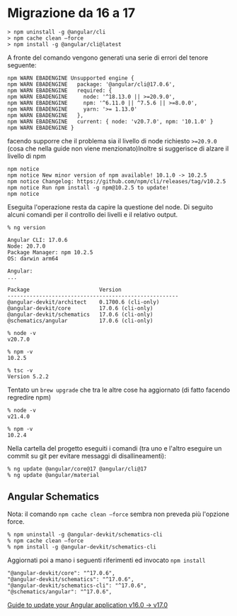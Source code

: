 # Migrazione da 16 a 17

```
> npm uninstall -g @angular/cli
> npm cache clean –force
> npm install -g @angular/cli@latest
```

A fronte del comando vengono generati una serie di errori del tenore seguente:

```
npm WARN EBADENGINE Unsupported engine {
npm WARN EBADENGINE   package: '@angular/cli@17.0.6',
npm WARN EBADENGINE   required: {
npm WARN EBADENGINE     node: '^18.13.0 || >=20.9.0',
npm WARN EBADENGINE     npm: '^6.11.0 || ^7.5.6 || >=8.0.0',
npm WARN EBADENGINE     yarn: '>= 1.13.0'
npm WARN EBADENGINE   },
npm WARN EBADENGINE   current: { node: 'v20.7.0', npm: '10.1.0' }
npm WARN EBADENGINE }
```

facendo supporre che il problema sia il livello di node richiesto `>=20.9.0` (cosa che nella guide non viene menzionato)Inoltre si suggerisce di alzare il livello di npm

```
npm notice 
npm notice New minor version of npm available! 10.1.0 -> 10.2.5
npm notice Changelog: https://github.com/npm/cli/releases/tag/v10.2.5
npm notice Run npm install -g npm@10.2.5 to update!
npm notice 
```

Eseguita l'operazione resta da capire la questione del node.
Di seguito alcuni comandi per il controllo dei livelli e il relativo output.

```
% ng version

Angular CLI: 17.0.6
Node: 20.7.0
Package Manager: npm 10.2.5
OS: darwin arm64

Angular: 
... 

Package                      Version
------------------------------------------------------
@angular-devkit/architect    0.1700.6 (cli-only)
@angular-devkit/core         17.0.6 (cli-only)
@angular-devkit/schematics   17.0.6 (cli-only)
@schematics/angular          17.0.6 (cli-only)

% node -v
v20.7.0

% npm -v
10.2.5

% tsc -v
Version 5.2.2
```

Tentato un `brew upgrade` che tra le altre cose ha aggiornato (di fatto facendo regredire npm)

```
% node -v
v21.4.0

% npm -v
10.2.4
```

Nella cartella del progetto eseguiti i comandi (tra uno e l'altro eseguire un commit su git per evitare messaggi di disallineamenti):

```
% ng update @angular/core@17 @angular/cli@17
% ng update @angular/material
```

## Angular Schematics

Nota: il comando `npm cache clean –force` sembra non preveda più l'opzione force.

```
% npm uninstall -g @angular-devkit/schematics-cli
% npm cache clean –force
% npm install -g @angular-devkit/schematics-cli
```

Aggiornati poi a mano i seguenti riferimenti ed invocato `npm install`

```
"@angular-devkit/core": "^17.0.6",
"@angular-devkit/schematics": "^17.0.6",
"@angular-devkit/schematics-cli": "^17.0.6",
"@schematics/angular": "^17.0.6",
```

<seealso>
       <category ref="external">
           <a href="https://update.angular.io/?v=16.0-17.0">Guide to update your Angular application v16.0 -> v17.0</a>
       </category>
</seealso>
